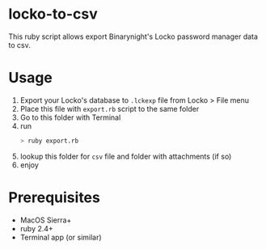 # locko-to-csv

This ruby script allows export Binarynight's Locko password manager data to csv.

# Usage

  1. Export your Locko's database to `.lckexp` file from Locko > File menu
  2. Place this file with `export.rb` script to the same folder
  3. Go to this folder with Terminal
  4. run
      ``` bash
      > ruby export.rb
      ```
  5. lookup this folder for `csv` file and folder with attachments (if so)
  6. enjoy

# Prerequisites

- MacOS Sierra+
- ruby 2.4+
- Terminal app (or similar)
